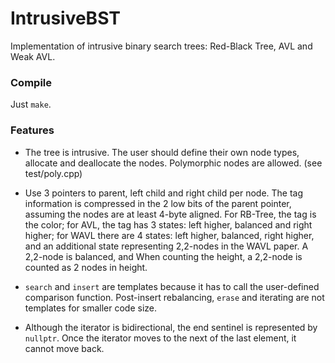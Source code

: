 # IntrusiveBST
Implementation of intrusive binary search trees: Red-Black Tree, AVL and Weak AVL.

### Compile
Just `make`.

### Features

* The tree is intrusive. The user should define their own node types, allocate and deallocate the nodes. Polymorphic nodes are allowed. (see test/poly.cpp)

* Use 3 pointers to parent, left child and right child per node. The tag information is compressed in the 2 low bits of the parent pointer, assuming the nodes are at least 4-byte aligned. For RB-Tree, the tag is the color; for AVL, the tag has 3 states: left higher, balanced and right higher; for WAVL there are 4 states: left higher, balanced, right higher, and an additional state representing 2,2-nodes in the WAVL paper. A 2,2-node is balanced, and When counting the height, a 2,2-node is counted as 2 nodes in height.

* `search` and `insert` are templates because it has to call the user-defined comparison function. Post-insert rebalancing, `erase` and iterating are not templates for smaller code size.

* Although the iterator is bidirectional, the end sentinel is represented by `nullptr`. Once the iterator moves to the next of the last element, it cannot move back.